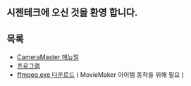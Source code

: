 ## 시젠테크에 오신 것을 환영 합니다.


## 목록
- [CameraMaster 매뉴얼](https://cizentech-my.sharepoint.com/:b:/p/mason/EdbC7ijsogJCrSSsx0JbDA0BEXNBBVKQZk771EXzf5Z9gw?e=dl2SI6)
- [프로그램](https://cizentech-my.sharepoint.com/:b:/p/mason/EdbC7ijsogJCrSSsx0JbDA0BEXNBBVKQZk771EXzf5Z9gw?e=KtUskm)
- [ffmpeg.exe 다운로드](https://cizentech-my.sharepoint.com/:u:/p/mason/EajRB085ff5CgRobxDNkaDcB7NYoTkxoIPWR1WePq6Nd0w?e=tYsd7b)
  ( MovieMaker 아이템 동작을 위해 필요 )

